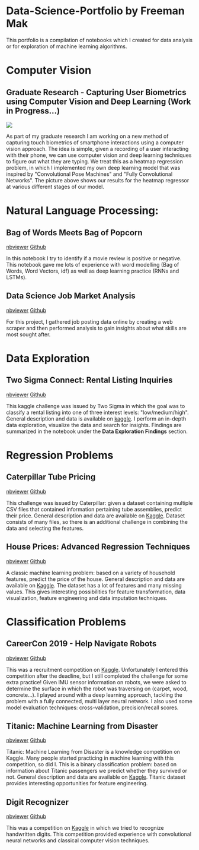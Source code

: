# Data-Science-Portfolio by Freeman Mak

This portfolio is a compilation of notebooks which I created for data analysis or for exploration of machine learning algorithms.

# Computer Vision
## Graduate Research - Capturing User Biometrics using Computer Vision and Deep Learning (Work in Progress...)
<img src = "https://imgur.com/vNGLtcY" />

As part of my graduate research I am working on a new method of capturing touch biometrics of smartphone interactions using a computer vision approach. The idea is simple, given a recording of a user interacting with their phone, we can use computer vision and deep learning techniques to figure out what they are typing. We treat this as a heatmap regression problem, in which I implemented my own deep learning model that was inspired by "Convolutional Pose Machines" and "Fully Convolutional Networks". The picture above shows our results for the heatmap regressor at various different stages of our model.

# Natural Language Processing:
## Bag of Words Meets Bag of Popcorn
<a href="https://nbviewer.jupyter.org/github/Fmak95/Bag-of-words-meet-bag-of-popcorn/tree/master/Notebooks/">nbviewer</a> <a href="https://github.com/Fmak95/Bag-of-words-meet-bag-of-popcorn/tree/master/Notebooks">Github</a>

In this notebook I try to identify if a movie review is positive or negative. This notebook gave me lots of experience with word modelling (Bag of Words, Word Vectors, idf) as well as deep learning practice (RNNs and LSTMs).

## Data Science Job Market Analysis
<a href="https://nbviewer.jupyter.org/github/Fmak95/DataScience_JobMarket_Analysis/blob/master/notebooks/exploration.ipynb">nbviewer</a> <a href="https://github.com/Fmak95/DataScience_JobMarket_Analysis">Github</a>

For this project, I gathered job posting data online by creating a web scraper and then performed analysis to gain insights about what skills are most sought after.

# Data Exploration
## Two Sigma Connect: Rental Listing Inquiries
<a href="https://nbviewer.jupyter.org/github/Fmak95/RentalListingInquiries/blob/master/RentalListingInquiries.ipynb">nbviewer</a> <a href="https://github.com/Fmak95/RentalListingInquiries/blob/master/RentalListingInquiries.ipynb">Github</a>

This kaggle challenge was issued by Two Sigma in which the goal was to classify a rental listing into one of three interest levels: "low/medium/high". General description and data is available on <a href="https://www.kaggle.com/c/two-sigma-connect-rental-listing-inquiries">kaggle</a>. I perform an in-depth data exploration, visualize the data and search for insights. Findings are summarized in the notebook under the **Data Exploration Findings** section.

# Regression Problems
## Caterpillar Tube Pricing
<a href="https://nbviewer.jupyter.org/github/Fmak95/Caterpillar-Tube-Pricing/blob/master/Caterpillar_Tubes_Pricing.ipynb">nbviewer</a> <a href="https://github.com/Fmak95/Caterpillar-Tube-Pricing/blob/master/Caterpillar_Tubes_Pricing.ipynb">Github</a>

This challenge was issued by Caterpillar: given a dataset containing multiple CSV files that contained information pertaining tube assemblies, predict their price. General description and data are available on <a href="https://www.kaggle.com/c/caterpillar-tube-pricing">Kaggle</a>. Dataset consists of many files, so there is an additional challenge in combining the data and selecting the features.

## House Prices: Advanced Regression Techniques
<a href="https://nbviewer.jupyter.org/github/Fmak95/House-Prices-Advanced-Regression-Techniques/blob/master/House_Prices.ipynb">nbviewer</a> <a href="https://github.com/Fmak95/House-Prices-Advanced-Regression-Techniques/blob/master/House_Prices.ipynb">Github</a>

A classic machine learning problem: based on a variety of household features, predict the price of the house. General description and data are available on <a href="https://www.kaggle.com/c/house-prices-advanced-regression-techniques">Kaggle</a>. The dataset has a lot of features and many missing values. This gives interesting possibilities for feature transformation, data visualization, feature engineering and data imputation techniques.

# Classification Problems
## CareerCon 2019 - Help Navigate Robots
<a href="https://nbviewer.jupyter.org/github/Fmak95/CareerCon-2019/blob/master/CareerCon_2019.ipynb">nbviewer</a> <a href="https://github.com/Fmak95/CareerCon-2019/blob/master/CareerCon_2019.ipynb">Github</a>

This was a recruitment competition on <a href="https://www.kaggle.com/c/career-con-2019">Kaggle</a>. Unfortunately I entered this competition after the deadline, but I still completed the challenge for some extra practice! Given IMU sensor information on robots, we were asked to determine the surface in which the robot was traversing on (carpet, wood, concrete...). I played around with a deep learning approach, tackling the problem with a fully connected, multi layer neural network. I also used some model evaluation techniques: cross-validation, precision/recall scores.

## Titanic: Machine Learning from Disaster
<a href="https://nbviewer.jupyter.org/github/Fmak95/Titanic-Machine-Learning-From-Disaster/blob/master/Titanic.ipynb">nbviewer</a> <a href="https://github.com/Fmak95/Titanic-Machine-Learning-From-Disaster/blob/master/Titanic.ipynb">Github</a>

Titanic: Machine Learning from Disaster is a knowledge competition on Kaggle. Many people started practicing in machine learning with this competition, so did I. This is a binary classification problem: based on information about Titanic passengers we predict whether they survived or not. General description and data are available on <a href="https://www.kaggle.com/c/titanic/overview">Kaggle</a>. Titanic dataset provides interesting opportunities for feature engineering.

## Digit Recognizer
<a href="https://nbviewer.jupyter.org/github/Fmak95/DigitRecognizer/blob/master/DigitRecognizer.ipynb">nbviewer</a> <a href="https://github.com/Fmak95/DigitRecognizer/blob/master/DigitRecognizer.ipynb">Github</a>

This was a competition on <a href="https://www.kaggle.com/c/digit-recognizer">Kaggle</a> in which we tried to recognize handwritten digits. This competition provided experience with convolutional neural networks and classical computer vision techniques. 
